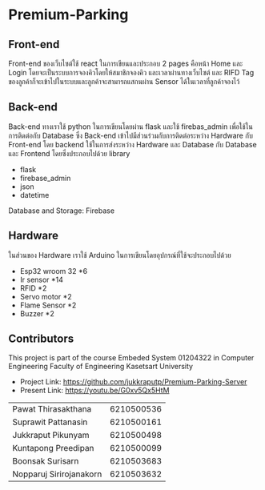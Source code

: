 # Premium-Parking

## Front-end

Front-end ของเว็บไซต์ใช้ react ในการเขียนและประกอบ 2 pages คือหน้า Home และ Login โดยจะเป็นระบบการจองคิวโดยให้สมาชิกจองคิว
และเวลาผ่านทางเว็บไซต์ และ RIFD Tag ของลูกค้าก็จะเข้าไปในระบบและลูกค้าจะสามารถแสกนผ่าน Sensor ได้ในเวลาที่ลูกค้าจองไว้

## Back-end

Back-end ทางเราใช้ python ในการเขียนโดยผ่าน flask และใช้ firebas_admin เพื่อใช้ในการติดต่อกับ Database 
ซึ่ง Back-end เข้าไปมีส่วนร่วมกับการติดต่อระหว่าง Hardware กับ Front-end โดย backend ใช้ในการส่งระหว่าง Hardware และ Database 
กับ Database และ Frontend โดยซึ่งประกอบไปด้วย library 

- flask
- firebase_admin
- json
- datetime

Database and Storage: Firebase 

## Hardware

ในส่วนของ Hardware เราใช้ Arduino ในการเขียนโดยอุปกรณ์ที่ใช้จะประกอบไปด้วย

- Esp32 wroom 32 *6
- Ir sensor *14
- RFID *2
- Servo motor *2
- Flame Sensor *2
- Buzzer *2

## Contributors

This project is part of the course Embeded System 01204322 in Computer Engineering Faculty of Engineering Kasetsart University

- Project Link: <https://github.com/jukkraputp/Premium-Parking-Server>
- Present Link: <https://youtu.be/G0xv5Qx5HtM>

|                       |            |
| ----------------------| ---------- |
|Pawat Thirasakthana    | 6210500536 |
|Suprawit Pattanasin    | 6210500161 |
|Jukkraput Pikunyam     | 6210500498 |
|Kuntapong Preedipan    | 6210500099 |
|Boonsak Surisarn       | 6210503683 |
|Nopparuj Sirirojanakorn| 6210503632 |
